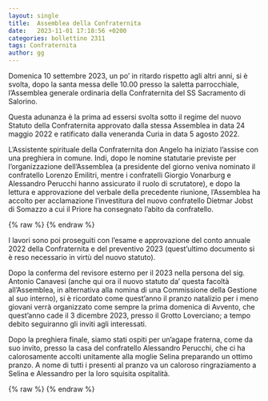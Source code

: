 ```yaml
---
layout: single
title:  Assemblea della Confraternita
date:   2023-11-01 17:18:56 +0200
categories: bollettino 2311
tags: Confraternita
author: gg
---
```



Domenica 10 settembre 2023, un po’ in ritardo rispetto agli altri anni, si è svolta, dopo la santa messa delle 10.00 presso la saletta parrocchiale, l’Assemblea generale ordinaria della Confraternita del SS Sacramento di Salorino.

Questa adunanza è la prima ad essersi svolta sotto il regime del nuovo Statuto della Confraternita approvato dalla stessa Assemblea in data 24 maggio 2022 e ratificato dalla veneranda Curia in data 5 agosto 2022.

L’Assistente spirituale della Confraternita don Angelo ha iniziato l’assise con una preghiera in comune. Indi, dopo le nomine statutarie previste per l’organizzazione dell’Assemblea (a presidente del giorno veniva nominato il confratello Lorenzo Emilitri, mentre i confratelli Giorgio Vonarburg e Alessandro Perucchi hanno assicurato il ruolo di scrutatore), e dopo la lettura e approvazione del verbale della precedente riunione, l’Assemblea ha accolto per acclamazione l’investitura del nuovo confratello Dietmar Jobst di Somazzo a cui il Priore ha consegnato l’abito da confratello.


{% raw %}<img class="full"
     src="/assets/images/bollettino2311/confraternita_dietmar.jpg"
     alt="">
{% endraw %}


I lavori sono poi proseguiti con l’esame e approvazione del conto annuale 2022 della Confraternita e del preventivo 2023 (quest’ultimo documento si è reso necessario in virtù del nuovo statuto).

Dopo la conferma del revisore esterno per il 2023 nella persona del sig. Antonio Canavesi (anche qui ora il nuovo statuto da’ questa facoltà all’Assemblea, in alternativa alla nomina di una Commissione della Gestione al suo interno), si è ricordato come quest’anno il pranzo natalizio per i meno giovani verrà organizzato come sempre la prima domenica di Avvento, che quest’anno cade il 3 dicembre 2023, presso il Grotto Loverciano; a tempo debito seguiranno gli inviti agli interessati.

Dopo la preghiera finale, siamo stati ospiti per un’agape fraterna, come da suo invito, presso la casa del confratello Alessandro Perucchi, che ci ha calorosamente accolti unitamente alla moglie Selina preparando un ottimo pranzo. A nome di tutti i presenti al pranzo va un caloroso ringraziamento a Selina e Alessandro per la loro squisita ospitalità.



{% raw %}<img class="full"
     src="/assets/images/bollettino2311/confraternita_pranzo.jpg"
     alt="">
{% endraw %}



